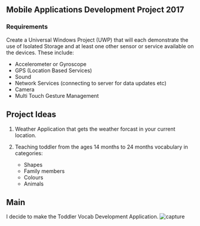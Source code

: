 Mobile Applications Development Project 2017
-----------------------------------------------------------------------------------------------------------------------------------------
### Requirements
Create a Universal Windows Project (UWP) that will each demonstrate the use of Isolated Storage
and at least one other sensor or service available on the devices. These include:
- Accelerometer or Gyroscope
- GPS (Location Based Services)
- Sound
- Network Services (connecting to server for data updates etc)
- Camera
- Multi Touch Gesture Management

Project Ideas
-----------------------------------------------------------------------------------------------------------------------------------------
1. Weather Application that gets the weather forcast in your current location. 

2. Teaching toddler from the ages 14 months to 24 months vocabulary in categories:
    - Shapes
    - Family members
    - Colours
    - Animals
    
Main
------------------------------------------------------------------------------------------------------------------------------------------
I decide to make the Toddler Vocab Development Application.
![capture](https://cloud.githubusercontent.com/assets/15608152/24821184/09f64ed6-1be5-11e7-9185-42652ddf422a.PNG)


